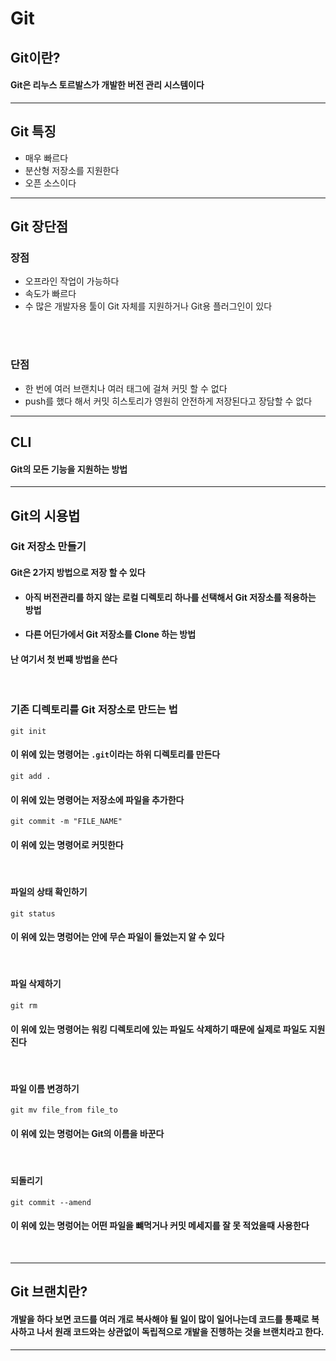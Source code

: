 # Git

## Git이란?
#### Git은 리누스 토르발스가 개발한 버전 관리 시스템이다
- - -
## Git 특징
* 매우 빠르다
* 분산형 저장소를 지원한다
* 오픈 소스이다
- - -
##  Git 장단점
### 장점
* 오프라인 작업이 가능하다
* 속도가 빠르다
* 수 많은 개발자용 툴이 Git 자체를 지원하거나 Git용 플러그인이 있다
<br>
<br>

### 단점
* 한 번에 여러 브랜치나 여러 태그에 걸쳐 커밋 할 수 없다
* push를 했다 해서 커밋 히스토리가 영원히 안전하게 저장된다고 장담할 수 없다
- - -
## CLI
#### Git의 모든 기능을 지원하는 방법
- - - 
## Git의 시용법
### Git 저장소 만들기
#### Git은 2가지 방법으로 저장 할 수 있다
* #### 아직 버전관리를 하지 않는 로컬 디렉토리 하나를 선택해서 Git 저장소를 적용하는 방법  
* #### 다른 어딘가에서 Git 저장소를 Clone 하는 방법
#### 난 여기서 첫 번쨰 방법을 쓴다
<br>

### 기존 디렉토리를 Git 저장소로 만드는 법
```
git init
```
#### 이 위에 있는 명령어는 ` .git `이라는 하위 디렉토리를 만든다
```
git add .
```
#### 이 위에 있는 명령어는 저장소에 파일을 추가한다
```
git commit -m "FILE_NAME"
```
#### 이 위에 있는 명령어로 커밋한다
<br>

#### 파일의 상태 확인하기 
```
git status
```
#### 이 위에 있는 명렁어는 안에 무슨 파일이 들었는지 알 수 있다
<br>

#### 파일 삭제하기
```
git rm
```
#### 이 위에 있는 명령어는 워킹 디렉토리에 있는 파일도 삭제하기 때문에 실제로 파일도 지원진다
<br>

#### 파일 이름 변경하기
```
git mv file_from file_to
```
#### 이 위에 있는 명렁어는 Git의 이름을 바꾼다
<br>

#### 되돌리기
```
git commit --amend
```
#### 이 위에 있는 명렁어는 어떤 파일을 뺴먹거나 커밋 메세지를 잘 못 적었을때 사용한다
<br>

- - -
## Git 브랜치란?
#### 개발을 하다 보면 코드를 여러 개로 복사해야 될 일이 많이 일어나는데 코드를 통째로 복사하고 나서 원래 코드와는 상관없이 독립적으로 개발을 진행하는 것을 브랜치라고 한다.
- - -


